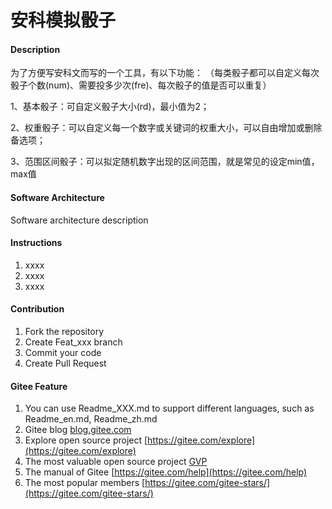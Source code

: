 # 安科模拟骰子

#### Description
为了方便写安科文而写的一个工具，有以下功能：
（每类骰子都可以自定义每次骰子个数(num)、需要投多少次(fre)、每次骰子的值是否可以重复）

1、基本骰子：可自定义骰子大小(rd)，最小值为2；

2、权重骰子：可以自定义每一个数字或关键词的权重大小，可以自由增加或删除备选项；

3、范围区间骰子：可以拟定随机数字出现的区间范围，就是常见的设定min值，max值

#### Software Architecture
Software architecture description


#### Instructions

1.  xxxx
2.  xxxx
3.  xxxx

#### Contribution

1.  Fork the repository
2.  Create Feat_xxx branch
3.  Commit your code
4.  Create Pull Request


#### Gitee Feature

1.  You can use Readme\_XXX.md to support different languages, such as Readme\_en.md, Readme\_zh.md
2.  Gitee blog [blog.gitee.com](https://blog.gitee.com)
3.  Explore open source project [https://gitee.com/explore](https://gitee.com/explore)
4.  The most valuable open source project [GVP](https://gitee.com/gvp)
5.  The manual of Gitee [https://gitee.com/help](https://gitee.com/help)
6.  The most popular members  [https://gitee.com/gitee-stars/](https://gitee.com/gitee-stars/)